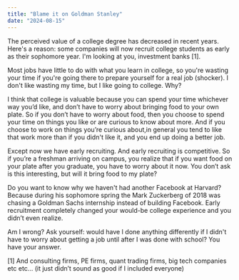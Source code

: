 ```yaml
---
title: "Blame it on Goldman Stanley"
date: "2024-08-15"
---
```


The perceived value of a college degree has decreased in recent years. Here's a reason: some companies will now recruit college students as early as their sophomore year. I'm looking at you, investment banks [1].


Most jobs have little to do with what you learn in college, so you're wasting your time if you're going there to prepare yourself for a real job (shocker). I don't like wasting my time, but I like going to college. Why?


I think that college is valuable because you can spend your time whichever way you’d like, and don’t have to worry about bringing food to your own plate. So if you don’t have to worry about food, then you choose to spend your time on things you like or are curious to know about more. And if you choose to work on things you’re curious about,in general you tend to like that work more than if you didn't like it, and you end up doing a better job.




Except now we have early recruiting. And early recruiting is competitive. So if you’re a freshman arriving on campus, you realize that if you want food on your plate after you graduate, you have to worry about it now. You don’t ask is this interesting, but will it bring food to my plate?




Do you want to know why we haven't had another Facebook at Harvard? Because during his sophomore spring the Mark Zuckerberg of 2018 was chasing a Goldman Sachs internship instead of building Facebook. Early recruitment completely changed your would-be college experience and you didn’t even realize.


Am I wrong? Ask yourself: would have I done anything differently if I didn't have to worry about getting a job until after I was done with school? You have your answer.








[1] And consulting firms, PE firms, quant trading firms, big tech companies etc etc… (it just didn’t sound as good if I included everyone)





